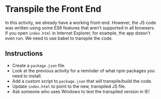 # Transpile the Front End

In this activity, we already have a working front-end. However, the JS code was written using some ES6 features that aren't supported in all browsers. If you open `index.html` in Internet Explorer, for example, the app doesn't even run. We need to use babel to transpile the code.

## Instructions

* Create a `package.json` file.
* Look at the previous activity for a reminder of what npm packages you need to install.
* Add a custom script to `package.json` that will transpile/build the code.
* Update `index.html` to point to the new, transpiled JS file.
* Ask someone who uses Windows to test the transpiled version in IE!